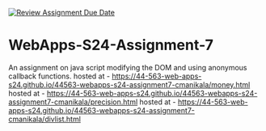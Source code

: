 [![Review Assignment Due Date](https://classroom.github.com/assets/deadline-readme-button-24ddc0f5d75046c5622901739e7c5dd533143b0c8e959d652212380cedb1ea36.svg)](https://classroom.github.com/a/cdqffI9o)
# WebApps-S24-Assignment-7
An assignment on java script modifying the DOM and using anonymous callback functions.
hosted at - https://44-563-web-apps-s24.github.io/44563-webapps-s24-assignment7-cmanikala/money.html
hosted at - https://44-563-web-apps-s24.github.io/44563-webapps-s24-assignment7-cmanikala/precision.html
hosted at - https://44-563-web-apps-s24.github.io/44563-webapps-s24-assignment7-cmanikala/divlist.html
